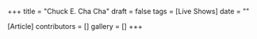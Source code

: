 +++
title = "Chuck E. Cha Cha"
draft = false
tags = [Live Shows]
date = ""

[Article]
contributors = []
gallery = []
+++